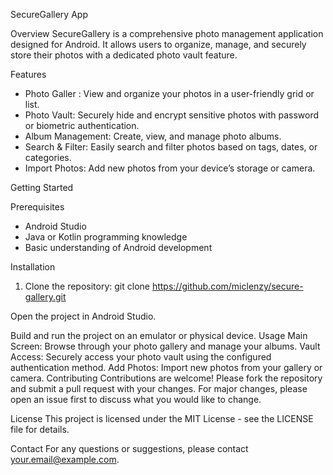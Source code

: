 SecureGallery App

Overview
SecureGallery is a comprehensive photo management application designed for Android. It allows users to organize, manage, and securely store their photos with a dedicated photo vault feature. 

Features
- Photo Galler : View and organize your photos in a user-friendly grid or list.
- Photo Vault: Securely hide and encrypt sensitive photos with password or biometric authentication.
- Album Management: Create, view, and manage photo albums.
- Search & Filter: Easily search and filter photos based on tags, dates, or categories.
- Import Photos: Add new photos from your device’s storage or camera.

Getting Started

Prerequisites
- Android Studio
- Java or Kotlin programming knowledge
- Basic understanding of Android development

Installation
1. Clone the repository:
   git clone https://github.com/miclenzy/secure-gallery.git

Open the project in Android Studio.

Build and run the project on an emulator or physical device.
Usage
Main Screen: Browse through your photo gallery and manage your albums.
Vault Access: Securely access your photo vault using the configured authentication method.
Add Photos: Import new photos from your gallery or camera.
Contributing
Contributions are welcome! Please fork the repository and submit a pull request with your changes. For major changes, please open an issue first to discuss what you would like to change.

License
This project is licensed under the MIT License - see the LICENSE file for details.

Contact
For any questions or suggestions, please contact your.email@example.com.
